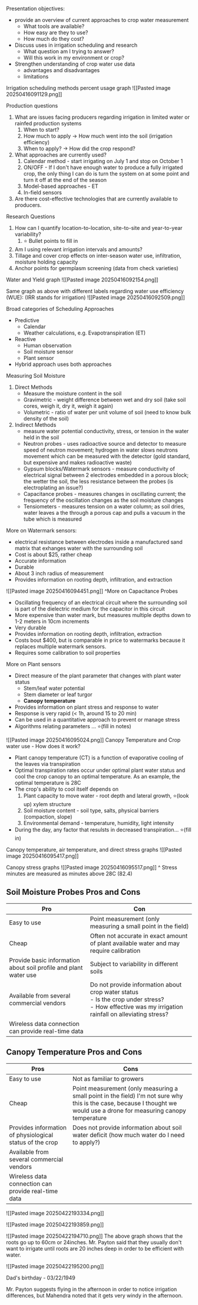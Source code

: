 Presentation objectives:
- provide an overview of current approaches to crop water measurement
	- What tools are available?
	- How easy are they to use?
	- How much do they cost?
- Discuss uses in irrigation scheduling and research
	- What question am I trying to answer?
	- Will this work in my environment or crop?
- Strengthen understanding of crop water use data
	- advantages and disadvantages
	- limitations

Irrigation scheduling methods percent usage graph
![[Pasted image 20250416091129.png]]

Production questions
1. What are issues facing producers regarding irrigation in limited water or rainfed production systems
	1. When to start?
	2. How much to apply -> How much went into the soil (irrigation efficiency)
	3. When to apply? -> How did the crop respond?
2. What approaches are currently used?
	1. Calendar method - start irrigating on July 1 and stop on October 1
	2. ON/OFF - If I don't have enough water to produce a fully irrigated crop, the only thing I can do is turn the system on at some point and turn it off at the end of the season
	3. Model-based approaches - ET
	4. In-field sensors
3. Are there cost-effective technologies that are currently available to producers.

Research Questions
1. How can I quantify location-to-location, site-to-site and year-to-year variability?
	1. ⭐ Bullet points to fill in
2. Am I using relevant irrigation intervals and amounts?
3. Tillage and cover crop effects on inter-season water use, infiltration, moisture holding capacity
4. Anchor points for germplasm screening (data from check varieties)

Water and Yield graph 
![[Pasted image 20250416092154.png]]

Same graph as above with different labels regarding water use efficiency (WUE): (IRR stands for irrigation)
![[Pasted image 20250416092509.png]]

Broad categories of Scheduling Approaches
- Predictive
	- Calendar
	- Weather calculations, e.g. Evapotranspiration (ET)
- Reactive
	- Human observation
	- Soil moisture sensor
	- Plant sensor
- Hybrid approach uses both approaches

Measuring Soil Moisture
1. Direct Methods
	- Measure the moisture content in the soil
	- Gravimetric - weight difference between wet and dry soil (take soil cores, weigh it, dry it, weigh it again)
	- Volumetric - ratio of water per unit volume of soil (need to know bulk density of the soil)
2. Indirect Methods
	- measure water potential conductivity, stress, or tension in the water held in the soil
	- Neutron probes - uses radioactive source and detector to measure speed of neutron movement; hydrogen in water slows neutrons movement which can be measured with the detector (gold standard, but expensive and makes radioactive waste)
	- Gypsum blocks/Watermark sensors - measure conductivity of electrical signal between 2 electrodes embedded in a porous block; the wetter the soil, the less resistance between the probes (is electroplating an issue?)
	- Capacitance probes - measures changes in oscillating current; the frequency of the oscillation changes as the soil moisture changes 
	- Tensiometers - measures tension on a water column; as soil dries, water leaves a the through a porous cap and pulls a vacuum in the tube which is measured

More on Watermark sensors:
- electrical resistance between electrodes inside a manufactured sand matrix that exhanges water with the surrounding soil
- Cost is about $25, rather cheap
- Accurate information
- Durable
- About 3 inch radius of measurement
- Provides information on rooting depth, infiltration, and extraction

![[Pasted image 20250416094451.png]]
^More on Capacitance Probes
- Oscillating frequency of an electrical circuit where the surrounding soil is part of the dielectric medium for the capacitor in this circuit
- More expensive than water mark, but measures multiple depths down to 1-2 meters in 10cm increments
- Very durable
- Provides information on rooting depth, infiltration, extraction
- Costs bout $400, but is comparable in price to watermarks because it replaces multiple watermark sensors.
- Requires some calibration to soil properties

More on Plant sensors 
- Direct measure of the plant parameter that changes with plant water status
	- Stem/leaf water potential
	- Stem diameter or leaf turgor
	- **Canopy temperature**
- Provides information on plant stress and response to water
- Response is very rapid (< 1h, around 15 to 20 min)
- Can be used in a quantitative approach to prevent or manage stress
- Algorithms relating parameters ... ⭐(fill in notes)

![[Pasted image 20250416095024.png]]
Canopy Temperature and Crop water use - How does it work?
- Plant canopy temperature (CT) is a function of evaporative cooling of the leaves via transpiration
- Optimal transpiration rates occur under optimal plant water status and cool the crop canopy to an optimal temperature. As an example, the optimal temperature is 28C
- The crop's ability to cool itself depends on
	1. Plant capacity to move water - root depth and lateral growth, ⭐(look up) xylem structure
	2. Soil moisture content - soil type, salts, physical barriers (compaction, slope)
	3. Environmental demand - temperature, humidity, light intensity
- During the day, any factor that resulsts in decreased transpiration... ⭐(fill in)

Canopy temperature, air temperature, and direct stress graphs
![[Pasted image 20250416095417.png]]

Canopy stress graphs
![[Pasted image 20250416095517.png]]
^ Stress minutes are measured as minutes above 28C (82.4)

## Soil Moisture Probes Pros and Cons

| **Pro**                                                          | Con                                                                                                                                                    |
| ---------------------------------------------------------------- | ------------------------------------------------------------------------------------------------------------------------------------------------------ |
| Easy to use                                                      | Point measurement (only measuring a small point in the field)                                                                                          |
| Cheap                                                            | Often not accurate in exact amount of plant available water and may require calibration                                                                |
| Provide basic information about soil profile and plant water use | Subject to variability in different soils                                                                                                              |
| Available from several commercial vendors                        | Do not provide information about crop water status<br>- Is the crop under stress?<br>- How effective was my irrigation rainfall on alleviating stress? |
| Wireless data connection can provide real-time data              |                                                                                                                                                        |

## Canopy Temperature Pros and Cons

| Pros                                                     | Cons                                                                                                                                                                     |
| -------------------------------------------------------- | ------------------------------------------------------------------------------------------------------------------------------------------------------------------------ |
| Easy to use                                              | Not as familiar to growers                                                                                                                                               |
| Cheap                                                    | Point measurement (only measuring a small point in the field) I'm not sure why this is the case, because I thought we would use a drone for measuring canopy temperature |
| Provides information of physiological status of the crop | Does not provide information about soil water deficit (how much water do I need to apply?)                                                                               |
| Available from several commercial vendors                |                                                                                                                                                                          |
| Wireless data connection can provide real-time data      |                                                                                                                                                                          |

![[Pasted image 20250422193334.png]]

![[Pasted image 20250422193859.png]]

![[Pasted image 20250422194710.png]]
The above graph shows that the roots go up to 60cm or 24inches. Mr. Payton said that they usually don't want to irrigate until roots are 20 inches deep in order to be efficient with water.

![[Pasted image 20250422195200.png]]

Dad's birthday - 03/22/1949

Mr. Payton suggests flying in the afternoon in order to notice irrigation differences, but Mahendra noted that it gets very windy in the afternoon.













